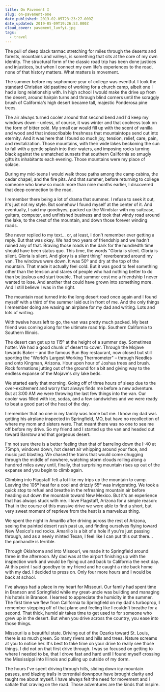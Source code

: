 ```yaml
---
title: On Pavement I
slug: on-pavement-one
date_published: 2013-02-05T23:23:27.000Z
date_updated: 2019-05-09T19:26:53.000Z
cloud_cover: pavement_lunfyi.jpg
tags:
  - travel
---
```


The pull of deep black tarmac stretching for miles through the deserts and forests, mountains and valleys, is something that sits at the core of my own identity. The structural form of the classic road trip has been done justices and injustices, but when I connect my own life's experiences to the road, none of that history matters. What matters is movement.

The summer before my sophomore year of college was eventful. I took the standard Christian kid pastime of working for a church camp, albeit one I had a long relationship with. In high school I would make the drive up from the desert, around hairpin turns and through blind corners until the scraggly brush of California's high desert became tall, majestic Ponderosa pine trees.

The air always turned cooler around that second bend and I'd keep my windows down – unless, of course, it was winter and that coolness took on the form of bitter cold. My small car would fill up with the scent of vanilla and wood and that indescribable freshness that mountaintops send out into eternity. And it was here that I found so much joy, tension, relief, care, pain, and revitalization. Those mountains, with their wide lakes beckoning the sun to fall with a gentle splash into their waters, and imposing rocks turning black against the unmatched sunsets that southern California so smugly gifts its inhabitants each evening. Those mountains were my place of solace.

During my mid-teens I would walk those paths among the camp cabins, the cedar chapel, and the fire pits. And that summer, before returning to college someone who knew so much more than nine months earlier, I discovered that deep connection to the road.

I remember there being a lot of drama that summer. I refuse to seek it out, it's just not my style. But somehow I found myself at the center of it. And eventually, I said my goodbyes, packed up the Windstar with my suitcase, guitars, computer, and unfinished business and took that windy road around the lake, to the crest of the mountain, and down those forever winding roads.

She never replied to my text... or, at least, I don't remember ever getting a reply. But that was okay. We had two years of friendship and we hadn't ruined any of that. Braving those roads in the dark for the hundredth time should have been status quo. This time, the words "Gloria is silent. Gloria is silent. Gloria is silent. And glory is a silent thing" reverberated around my van. The windows were down. It was 50º and dry at the top of the mountain. That made it actually feel cold. But it was good to feel something other than the tension and stares of people who had nothing better to do than be jealous and start trouble. That summer cost me a friendship I never wanted to lose. And another that could have grown into something more. And I still believe I was in the right.

The mountain road turned into the long desert road once again and I found myself with a third of the summer laid out in front of me. And the only things I remember doing are waxing an airplane for my dad and writing. Lots and lots of writing.

With twelve hours left to go, the van was pretty much packed. My best friend was coming along for the ultimate road trip. Southern California to Southern Illinois.

The desert can get up to 115º at the height of a summer day. Sometimes hotter. We had a good chunk of desert to cover. Through the Mojave towards Baker – and the famous Bun Boy restaurant, now closed but still sporting the "World's Largest Working Thermometer" – through Needles and onto Kingman, Arizona. Hour upon hour of Joshua trees and brush. Rock formations jutting out of the ground for a bit and giving way to the endless expanse of the Mojave's dry lake beds.

We started early that morning. Going off of three hours of sleep due to the over-excitement and worry that always finds me before a new adventure. But at 3:00 AM we were throwing the last few things into the van. Our cooler was filled with ice, sodas, and a few sandwiches and we were ready to beat a good part of the heat of the day.

I remember that no one in my family was home but me. I know my dad was getting his airplane inspected in Springfield, MO, but have no recollection of where my mom and sisters were. That meant there was no one to see me off before my drive. So my friend and I started up the van and headed out toward Barstow and that gorgeous desert.

I'm not sure there is a better feeling than that of barreling down the I-40 at 75mph, windows down, hot desert air whipping around your face, and music just blasting. We chased the trains that would come chugging through the middle of nowhere, watching storm clouds rolling along a hundred miles away until, finally, that surprising mountain rises up out of the expanse and you begin to climb again.

Climbing into Flagstaff felt a lot like my trips up the mountain to camp. Leaving the 105º heat for a cool and drizzly 55º was invigorating. We took a quick stop to refuel and breathe in the refreshing mountain air before heading out down the mountain toward New Mexico. But it's an experience that has always stuck with me. I love Flagstaff, Arizona for a simple reason: That in the course of this massive drive we were able to find a short, but very sweet moment of reprieve from the heat is a marvelous thing.

We spent the night in Amarillo after driving across the rest of Arizona, seeing the painted desert rush past us, and finding ourselves flying toward New Mexico's red rocks. Amarillo is a bit of a hole if you're just passing through, and as a newly minted Texan, I feel like I can put this out there... the panhandle is terrible.

Through Oklahoma and into Missouri, we made it to Springfield around three in the afternoon. My dad was at the airport finishing up with the inspection work and would be flying out and back to California the next day. At this point I said goodbye to my friend and he caught a ride back home with my dad. I decided to press on. Only four more hours and I would be back at school.

I've always had a place in my heart for Missouri. Our family had spent time in Branson and Springfield while my great-uncle was building and managing his hotels in Branson. I learned to appreciate the humidity in the summer. The first time we flew from California to Springfield on my dad's turboprop, I remember stepping off of that plane and feeling like I couldn't breathe for a second. That thick, humid air takes time to get used to for someone who grew up in the desert. But when you drive across the country, you ease into those things.

Missouri is a beautiful state. Driving out of the Ozarks toward St. Louis, there is so much green. So many rivers and hills and trees. Nature screams at you to notice her. It's best to take time on your drive to really see those things. I did not on that first drive through. I was so focused on getting to where I needed to be, that I drove fast and hard until I found myself crossing the Mississippi into Illinois and pulling up outside of my dorm.

The hours I've spent driving through hills, sliding down icy mountain passes, and blazing trails in torrential downpour have brought clarity and taught me about myself. I have always felt the need for movement and I satiate that craving on the road. Those adventures are the kinds that inspire.
